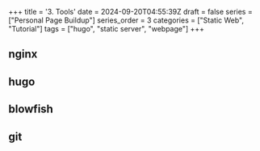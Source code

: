 +++
title = '3. Tools'
date = 2024-09-20T04:55:39Z
draft = false
series = ["Personal Page Buildup"]
series_order = 3
categories = ["Static Web", "Tutorial"]
tags = ["hugo", "static server", "webpage"]
+++

## nginx

## hugo

## blowfish

## git